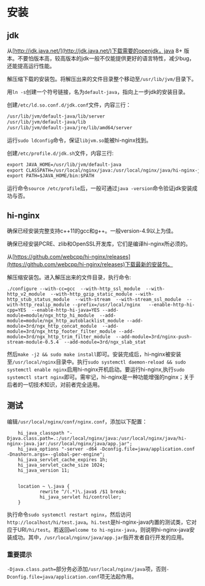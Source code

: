 # 安装

## jdk

从[http://jdk.java.net/](http://jdk.java.net/)下载需要的openjdk，java 8+ 版本。不要怕版本高，较高版本的jdk一般不仅能提供更好的语言特性，减少bug，还能提高运行性能。

解压缩下载的安装包。将解压出来的文件目录整个移动至`/usr/lib/jvm/`目录下。

用`ln -s`创建一个符号链接，名为`default-java`，指向上一步jdk的安装目录。

创建`/etc/ld.so.conf.d/jdk.conf`文件，内容三行：
```txt
/usr/lib/jvm/default-java/lib/server
/usr/lib/jvm/default-java/lib
/usr/lib/jvm/default-java/jre/lib/amd64/server
```

运行`sudo ldconfig`命令，保证`libjvm.so`能被hi-nginx找到。

创建`/etc/profile.d/jdk.sh`文件，内容三行:
```txt
export JAVA_HOME=/usr/lib/jvm/default-java
export CLASSPATH=/usr/local/nginx/java:/usr/local/nginx/java/hi-nginx-java.jar
export PATH=$JAVA_HOME/bin:$PATH
```

运行命令`source /etc/profile`后，一般可通过`java -version`命令验证jdk安装成功与否。 

## hi-nginx


确保已经安装完整支持c++11的gcc和g++。一般version-4.9以上为佳。

确保已经安装PCRE、zlib和OpenSSL开发库，它们是编译hi-nginx所必须的。


从[https://github.com/webcpp/hi-nginx/releases](https://github.com/webcpp/hi-nginx/releases)下载最新的安装包。

解压缩安装包。进入解压出来的文件目录，执行命令:
```shell
./configure --with-cc=gcc  --with-http_ssl_module  --with-http_v2_module  --with-http_gzip_static_module --with-http_stub_status_module  --with-stream  --with-stream_ssl_module  --with-http_realip_module --prefix=/usr/local/nginx   --enable-http-hi-cpp=YES  --enable-http-hi-java=YES --add-module=module/ngx_http_hi_module  --add-module=module/ngx_http_autoblacklist_module --add-module=3rd/ngx_http_concat_module  --add-module=3rd/ngx_http_footer_filter_module --add-module=3rd/ngx_http_trim_filter_module  --add-module=3rd/nginx-push-stream-module-0.5.4  --add-module=3rd/ngx_slab_stat

```

然后`make -j2 && sudo make install`即可。安装完成后，hi-nginx被安装至`/usr/local/nginx`目录中。执行`sudo systemctl daemon-reload && sudo systemctl enable nginx`启用hi-nginx开机启动。要运行hi-nginx,执行`sudo systemctl start nginx`即可。需牢记，hi-nginx是一种功能增强的nginx；关于后者的一切技术知识，对前者完全适用。


## 测试

编辑`/usr/local/nginx/conf/nginx.conf`，添加以下配置：

```nginx
    hi_java_classpath "-Djava.class.path=.:/usr/local/nginx/java:/usr/local/nginx/java/hi-nginx-java.jar:/usr/local/nginx/java/app.jar";
    hi_java_options "-server -d64 -Dconfig.file=java/application.conf -Dnashorn.args=--global-per-engine";
    hi_java_servlet_cache_expires 1h;
    hi_java_servlet_cache_size 1024;
    hi_java_version 11;


    location ~ \.java {
            rewrite ^/(.*)\.java$ /$1 break;
            hi_java_servlet hi/controller; 
    }

```

执行命令`sudo systemctl restart nginx`，然后访问`http://localhost/hi/test.java`。`hi.test`是hi-nginx-java内置的测试类，它对应于URI`/hi/test`。若返回`welcome to hi-nginx-java`，则说明hi-nginx-java安装成功。其中，`/usr/local/nginx/java/app.jar`指开发者自行开发的应用。

### 重要提示
`-Djava.class.path=`部分务必添加`/usr/local/nginx/java`项，否则`-Dconfig.file=java/application.conf`项无法起作用。

